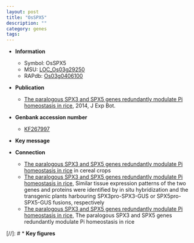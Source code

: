 ```yaml
---
layout: post
title: "OsSPX5"
description: ""
category: genes
tags: 
---
```


* **Information**  
    + Symbol: OsSPX5  
    + MSU: [LOC_Os03g29250](http://rice.plantbiology.msu.edu/cgi-bin/ORF_infopage.cgi?orf=LOC_Os03g29250)  
    + RAPdb: [Os03g0406100](http://rapdb.dna.affrc.go.jp/viewer/gbrowse_details/irgsp1?name=Os03g0406100)  

* **Publication**  
    + [The paralogous SPX3 and SPX5 genes redundantly modulate Pi homeostasis in rice](http://www.ncbi.nlm.nih.gov/pubmed?term=The+paralogous+SPX3+and+SPX5+genes+redundantly+modulate+Pi+homeostasis+in+rice%5BTitle%5D), 2014, J Exp Bot.

* **Genbank accession number**  
    + [KF267997](http://www.ncbi.nlm.nih.gov/nuccore/KF267997)

* **Key message**  

* **Connection**  
    + [The paralogous SPX3 and SPX5 genes redundantly modulate Pi homeostasis in rice](+SYG1/Pho81/XPR1) in cereal crops
    + [The paralogous SPX3 and SPX5 genes redundantly modulate Pi homeostasis in rice](http://www.ncbi.nlm.nih.gov/pubmed?term=The+paralogous+SPX3+and+SPX5+genes+redundantly+modulate+Pi+homeostasis+in+rice%5BTitle%5D), Similar tissue expression patterns of the two genes and proteins were identified by in situ hybridization and the transgenic plants harbouring SPX3pro-SPX3-GUS or SPX5pro-SPX5-GUS fusions, respectively
    + [The paralogous SPX3 and SPX5 genes redundantly modulate Pi homeostasis in rice](http://www.ncbi.nlm.nih.gov/pubmed?term=The+paralogous+SPX3+and+SPX5+genes+redundantly+modulate+Pi+homeostasis+in+rice%5BTitle%5D), The paralogous SPX3 and SPX5 genes redundantly modulate Pi homeostasis in rice

[//]: # * **Key figures**  



